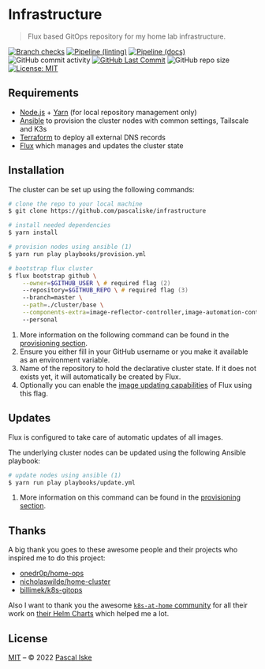 # Infrastructure

> Flux based GitOps repository for my home lab infrastructure.

[![Branch checks](https://img.shields.io/github/checks-status/pascaliske/infrastructure/master?style=flat-square)](https://github.com/pascaliske/infrastructure) [![Pipeline (linting)](https://img.shields.io/github/workflow/status/pascaliske/infrastructure/Linting/master?label=linting&style=flat-square)](https://github.com/pascaliske/infrastructure/actions/workflows/linting.yml) [![Pipeline (docs)](https://img.shields.io/github/workflow/status/pascaliske/infrastructure/Build%20Docs/master?label=docs&style=flat-square)](https://github.com/pascaliske/infrastructure/actions/workflows/docs.yml) ![GitHub commit activity](https://img.shields.io/github/commit-activity/m/pascaliske/infrastructure?style=flat-square) [![GitHub Last Commit](https://img.shields.io/github/last-commit/pascaliske/infrastructure?style=flat-square)](https://github.com/pascaliske/infrastructure) ![GitHub repo size](https://img.shields.io/github/repo-size/pascaliske/infrastructure?style=flat-square) [![License: MIT](https://img.shields.io/badge/License-MIT-blue.svg?style=flat-square)](https://opensource.org/licenses/MIT)

## Requirements

- [Node.js](https://nodejs.org/) + [Yarn](https://yarnpkg.com) (for local repository management only)
- [Ansible](https://docs.ansible.com/ansible/latest/installation_guide/intro_installation.html) to provision the cluster nodes with common settings, Tailscale and K3s
- [Terraform](https://www.terraform.io/) to deploy all external DNS records
- [Flux](https://fluxcd.io/docs/installation/) which manages and updates the cluster state

## Installation

The cluster can be set up using the following commands:

```zsh
# clone the repo to your local machine
$ git clone https://github.com/pascaliske/infrastructure

# install needed dependencies
$ yarn install

# provision nodes using ansible (1)
$ yarn run play playbooks/provision.yml

# bootstrap flux cluster
$ flux bootstrap github \
    --owner=$GITHUB_USER \ # required flag (2)
    --repository=$GITHUB_REPO \ # required flag (3)
    --branch=master \
    --path=./cluster/base \
    --components-extra=image-reflector-controller,image-automation-controller \ # optional flag (4)
    --personal
```

1. More information on the following command can be found in the [provisioning section](/provisioning/#provisionyml).
2. Ensure you either fill in your GitHub username or you make it available as an environment variable.
3. Name of the repository to hold the declarative cluster state. If it does not exists yet, it will automatically be created by Flux.
4. Optionally you can enable the [image updating capabilities](https://fluxcd.io/docs/guides/image-update/) of Flux using this flag.

## Updates

Flux is configured to take care of automatic updates of all images.

The underlying cluster nodes can be updated using the following Ansible playbook:

```zsh
# update nodes using ansible (1)
$ yarn run play playbooks/update.yml
```

1. More information on this command can be found in the [provisioning section](/provisioning/#updateyml).

## Thanks

A big thank you goes to these awesome people and their projects who inspired me to do this project:

- [onedr0p/home-ops](https://github.com/onedr0p/home-ops)
- [nicholaswilde/home-cluster](https://github.com/nicholaswilde/home-cluster)
- [billimek/k8s-gitops](https://github.com/billimek/k8s-gitops)

Also I want to thank you the awesome [`k8s-at-home` community](https://github.com/k8s-at-home/) for all their work on [their Helm Charts](https://github.com/k8s-at-home/charts) which helped me a lot.

## License

[MIT](LICENSE.md) – © 2022 [Pascal Iske](https://pascaliske.dev)
